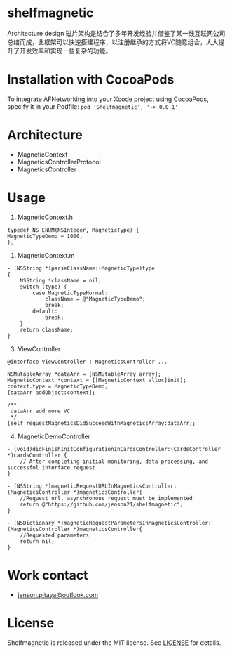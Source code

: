 # shelfmagnetic
Architecture design
磁片架构是结合了多年开发经验并借鉴了某一线互联网公司总结而成，此框架可以快速搭建程序，以注册继承的方式将VC随意组合，大大提升了开发效率和实现一些复杂的功能。

# Installation with CocoaPods
To integrate AFNetworking into your Xcode project using CocoaPods, specify it in your Podfile:
`pod 'Shelfmagnetic', '~> 0.0.1'`

# Architecture
* MagneticContext
* MagneticsControllerProtocol
* MagneticsController

# Usage

1. MagneticContext.h
```
typedef NS_ENUM(NSInteger, MagneticType) {
MagneticTypeDemo = 1000,
};
```

1. MagneticContext.m
```
- (NSString *)parseClassName:(MagneticType)type
{
    NSString *className = nil;
    switch (type) {
        case MagneticTypeNormal:
            className = @"MagneticTypeDemo";
            break;
        default:
            break;
    }
    return className;
}
```

3. ViewController
```
@interface ViewController : MagneticsController ...

NSMutableArray *dataArr = [NSMutableArray array];
MagneticContext *context = [[MagneticContext alloc]init];
context.type = MagneticTypeDemo;
[dataArr addObject:context];

/**
 dataArr add more VC
 */
[self requestMagneticsDidSucceedWithMagneticsArray:dataArr];
```
4. MagneticDemoController

```
- (void)didFinishInitConfigurationInCardsController:(CardsController *)cardsController {
    // After completing initial monitoring, data processing, and successful interface request
}

- (NSString *)magneticRequestURLInMagneticsController:(MagneticsController *)magneticsController{
    //Request url, asynchronous request must be implemented
    return @"https://github.com/jenson21/shelfmagnetic";
}

- (NSDictionary *)magneticRequestParametersInMagneticsController:(MagneticsController *)magneticsController{
    //Requested parameters
    return nil;
}
```

# Work contact
* jenson.pitaya@outlook.com

# License
Shelfmagnetic is released under the MIT license. See [LICENSE](https://github.com/jenson21/shelfmagnetic/blob/master/LICENSE) for details.
